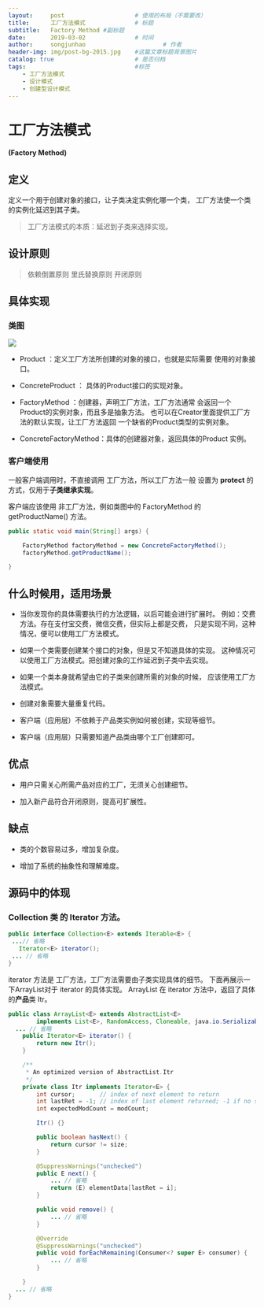 ```yaml
---
layout:     post                    # 使用的布局（不需要改）
title:      工厂方法模式              # 标题
subtitle:   Factory Method #副标题
date:       2019-03-02              # 时间
author:     songjunhao                      # 作者
header-img: img/post-bg-2015.jpg    #这篇文章标题背景图片
catalog: true                       # 是否归档
tags:                               #标签
    - 工厂方法模式
    - 设计模式
    - 创建型设计模式
---
```



# 工厂方法模式
#### (Factory Method)

## 定义

定义一个用于创建对象的接口，让子类决定实例化哪一个类，
工厂方法使一个类的实例化延迟到其子类。

>工厂方法模式的本质：延迟到子类来选择实现。

## 设计原则

>依赖倒置原则
>里氏替换原则
>开闭原则

## 具体实现
### 类图

![](https://i.loli.net/2019/03/02/5c7a750e4e1ca.jpg)

+ Product ：定义工厂方法所创建的对象的接口，也就是实际需要
使用的对象接口。

+ ConcreteProduct ： 具体的Product接口的实现对象。

+ FactoryMethod ：创建器，声明工厂方法，工厂方法通常
会返回一个Product的实例对象，而且多是抽象方法。
也可以在Creator里面提供工厂方法的默认实现，让工厂方法返回
一个缺省的Product类型的实例对象。

+ ConcreteFactoryMethod：具体的创建器对象，返回具体的Product
实例。

### 客户端使用

一般客户端调用时，不直接调用 工厂方法，所以工厂方法一般
设置为 **protect** 的方式，仅用于**子类继承实现**。

客户端应该使用 非工厂方法，例如类图中的 FactoryMethod 的
getProductName() 方法。

```Java
public static void main(String[] args) {

    FactoryMethod factoryMethod = new ConcreteFactoryMethod();
    factoryMethod.getProductName();

}
```

## 什么时候用，适用场景

+ 当你发现你的具体需要执行的方法逻辑，以后可能会进行扩展时。
例如：交费方法。存在支付宝交费，微信交费，但实际上都是交费，
只是实现不同，这种情况，便可以使用工厂方法模式。

+ 如果一个类需要创建某个接口的对象，但是又不知道具体的实现。
这种情况可以使用工厂方法模式。把创建对象的工作延迟到子类中去实现。

+ 如果一个类本身就希望由它的子类来创建所需的对象的时候，
应该使用工厂方法模式。

+ 创建对象需要大量重复代码。

+ 客户端（应用层）不依赖于产品类实例如何被创建，实现等细节。

+ 客户端（应用层）只需要知道产品类由哪个工厂创建即可。

## 优点

+ 用户只需关心所需产品对应的工厂，无须关心创建细节。

+ 加入新产品符合开闭原则，提高可扩展性。

## 缺点

+ 类的个数容易过多，增加复杂度。

+ 增加了系统的抽象性和理解难度。


## 源码中的体现

### Collection 类 的 Iterator 方法。

```Java
public interface Collection<E> extends Iterable<E> {
 ...// 省略
   Iterator<E> iterator();
 ... // 省略
}
```

iterator 方法是 工厂方法，工厂方法需要由子类实现具体的细节。
下面再展示一下ArrayList对于 iterator 的具体实现。
ArrayList 在 iterator 方法中，返回了具体的**产品**类 Itr。

```Java
public class ArrayList<E> extends AbstractList<E>
        implements List<E>, RandomAccess, Cloneable, java.io.Serializable{
  ... // 省略
    public Iterator<E> iterator() {
        return new Itr();
    }

    /**
     * An optimized version of AbstractList.Itr
     */
    private class Itr implements Iterator<E> {
        int cursor;       // index of next element to return
        int lastRet = -1; // index of last element returned; -1 if no such
        int expectedModCount = modCount;

        Itr() {}

        public boolean hasNext() {
            return cursor != size;
        }

        @SuppressWarnings("unchecked")
        public E next() {
            ... // 省略
            return (E) elementData[lastRet = i];
        }

        public void remove() {
            ... // 省略
        }

        @Override
        @SuppressWarnings("unchecked")
        public void forEachRemaining(Consumer<? super E> consumer) {
            ... // 省略
        }

    }
  ... // 省略
}
```
